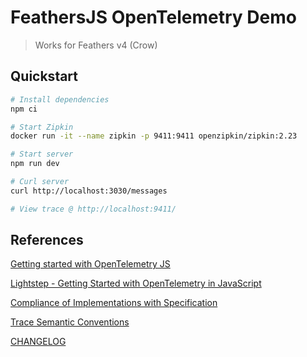 # FeathersJS OpenTelemetry Demo

> Works for Feathers v4 (Crow)

## Quickstart

```sh
# Install dependencies
npm ci

# Start Zipkin
docker run -it --name zipkin -p 9411:9411 openzipkin/zipkin:2.23

# Start server
npm run dev

# Curl server
curl http://localhost:3030/messages

# View trace @ http://localhost:9411/
```

## References

[Getting started with OpenTelemetry JS](https://github.com/open-telemetry/opentelemetry-js/blob/main/getting-started/README.md)

[Lightstep - Getting Started with OpenTelemetry in JavaScript](https://opentelemetry.lightstep.com/js/)

[Compliance of Implementations with Specification](https://github.com/open-telemetry/opentelemetry-specification/blob/main/spec-compliance-matrix.md)

[Trace Semantic Conventions](https://github.com/open-telemetry/opentelemetry-specification/tree/main/specification/trace/semantic_conventions)

[CHANGELOG](https://github.com/open-telemetry/opentelemetry-js/blob/main/CHANGELOG.md)
